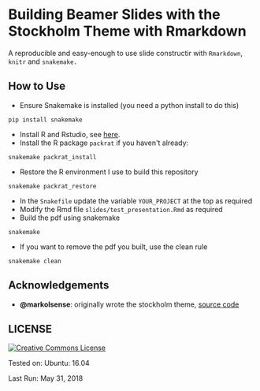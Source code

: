 # Building Beamer Slides with the Stockholm Theme with Rmarkdown

A reproducible and easy-enough to use slide constructir with `Rmarkdown`, `knitr` and `snakemake.`

## How to Use

* Ensure Snakemake is installed (you need a python install to do this)
```
pip install snakemake
```
* Install R and Rstudio, see [here](https://pp4rs.github.io/installation-guide/r/).
* Install the R package `packrat` if you haven't already:
```
snakemake packrat_install
```
* Restore the R environment I use to build this repository
```
snakemake packrat_restore
```
* In the `Snakefile` update the variable `YOUR_PROJECT` at the top as required
*  Modify the Rmd file `slides/test_presentation.Rmd` as required
* Build the pdf using snakemake
```
snakemake
```
* If you want to remove the pdf you built, use the clean rule
```
snakemake clean
```

## Acknowledgements
* **@markolsense**: originally wrote the stockholm theme, [source code](https://github.com/markolsonse/sthlmBeamerTheme)


## LICENSE

<a rel="license" href="http://creativecommons.org/licenses/by-nc-sa/4.0/"><img alt="Creative Commons License" style="border-width:0" src="https://i.creativecommons.org/l/by/4.0/88x31.png" /></a><br />


Tested on: Ubuntu: 16.04

Last Run: May 31, 2018
